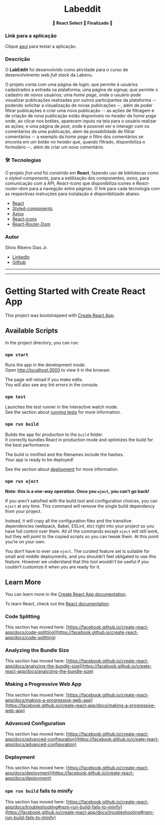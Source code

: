 <h1 align='center'>Labeddit</h1>
  
<h4 align="center"> 
	🚧  React Select 🚀 Finalizado  🚧
</h4>
 
### Link para a aplicação

Clique [aqui](https://foolish-noise.surge.sh/) para testar a aplicação.

### Descrição

O **LabEddit** foi desenvolvido como atividade para o curso de desenvolvimento web *full stack* da Labenu. 

O projeto conta com uma página de *login*; que permite à usuários cadastrados a entrada na plataforma; uma página de *signup*; que permite o cadastro de novos usuários; uma *home page*, onde o usuário pode visualizar publicações realizadas por outros participantes da plataforma -- podendo solicitar a visualização de novas publicações --, além de poder filtrar publicações e criar uma nova publicação -- as ações de filtragem e de criação de nova publicação estão disponíveis no *header* da *home page* onde, ao clicar nos botões, aparecem inputs na tela para o usuário realizar as ações; e uma página de *post*, onde é possível ver e interagir com os comentários de uma publicação, alem da possibilidade de filtrar comentários -- a exemplo da *home page* o filtro dos comentários se enconta em um botão no *header* que, quando filtrado, disponibiliza o formulário --, além de criar um novo comentário.

### 🛠 Tecnologias

O projeto *frot-end* foi constrído em **React**, fazendo uso de bibliotecas como o *styled-components*, para a estilização dos componentes, *axios*, para comunicação com a API, *React-Icons* que disponibiliza ícones e *React-router-dom* para a navegção entre páginas. O link para cada tecnologia com as respectivas instruções para instalação é disponibilizado abaixo.

- [React](https://pt-br.reactjs.org/)
- [Styled-components](https://styled-components.com/)
- [Axios](https://axios-http.com/docs/intro)
- [React-icons](https://react-icons.github.io/react-icons/)
- [React-Router-Dom](https://reactrouter.com/)

### Autor

Silvio Ribeiro Dias Jr.

- [LinkedIn](https://www.linkedin.com/in/silvio-dias-junior/)
- [Github](https://github.com/silviordjr)

<hr/>
<hr/>

# Getting Started with Create React App

This project was bootstrapped with [Create React App](https://github.com/facebook/create-react-app).

## Available Scripts

In the project directory, you can run:

### `npm start`

Runs the app in the development mode.\
Open [http://localhost:3000](http://localhost:3000) to view it in the browser.

The page will reload if you make edits.\
You will also see any lint errors in the console.

### `npm test`

Launches the test runner in the interactive watch mode.\
See the section about [running tests](https://facebook.github.io/create-react-app/docs/running-tests) for more information.

### `npm run build`

Builds the app for production to the `build` folder.\
It correctly bundles React in production mode and optimizes the build for the best performance.

The build is minified and the filenames include the hashes.\
Your app is ready to be deployed!

See the section about [deployment](https://facebook.github.io/create-react-app/docs/deployment) for more information.

### `npm run eject`

**Note: this is a one-way operation. Once you `eject`, you can’t go back!**

If you aren’t satisfied with the build tool and configuration choices, you can `eject` at any time. This command will remove the single build dependency from your project.

Instead, it will copy all the configuration files and the transitive dependencies (webpack, Babel, ESLint, etc) right into your project so you have full control over them. All of the commands except `eject` will still work, but they will point to the copied scripts so you can tweak them. At this point you’re on your own.

You don’t have to ever use `eject`. The curated feature set is suitable for small and middle deployments, and you shouldn’t feel obligated to use this feature. However we understand that this tool wouldn’t be useful if you couldn’t customize it when you are ready for it.

## Learn More

You can learn more in the [Create React App documentation](https://facebook.github.io/create-react-app/docs/getting-started).

To learn React, check out the [React documentation](https://reactjs.org/).

### Code Splitting

This section has moved here: [https://facebook.github.io/create-react-app/docs/code-splitting](https://facebook.github.io/create-react-app/docs/code-splitting)

### Analyzing the Bundle Size

This section has moved here: [https://facebook.github.io/create-react-app/docs/analyzing-the-bundle-size](https://facebook.github.io/create-react-app/docs/analyzing-the-bundle-size)

### Making a Progressive Web App

This section has moved here: [https://facebook.github.io/create-react-app/docs/making-a-progressive-web-app](https://facebook.github.io/create-react-app/docs/making-a-progressive-web-app)

### Advanced Configuration

This section has moved here: [https://facebook.github.io/create-react-app/docs/advanced-configuration](https://facebook.github.io/create-react-app/docs/advanced-configuration)

### Deployment

This section has moved here: [https://facebook.github.io/create-react-app/docs/deployment](https://facebook.github.io/create-react-app/docs/deployment)

### `npm run build` fails to minify

This section has moved here: [https://facebook.github.io/create-react-app/docs/troubleshooting#npm-run-build-fails-to-minify](https://facebook.github.io/create-react-app/docs/troubleshooting#npm-run-build-fails-to-minify)
